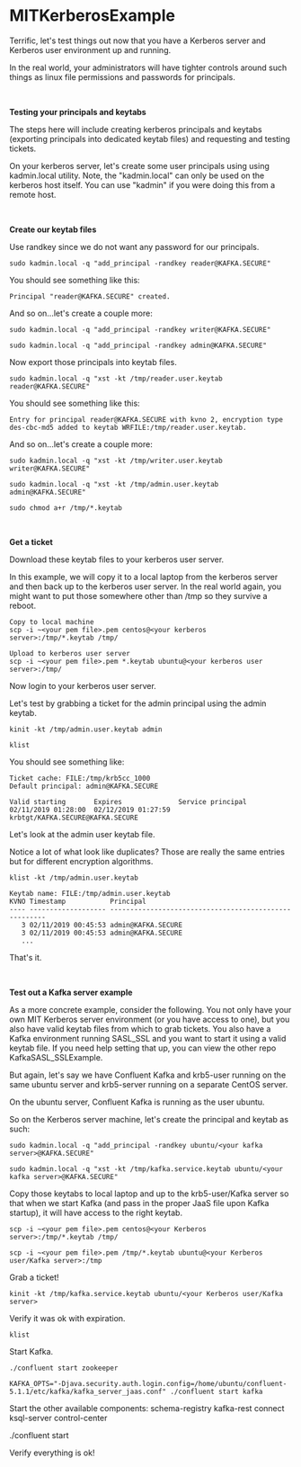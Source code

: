 # MITKerberosExample

Terrific, let's test things out now that you have a Kerberos server and Kerberos user environment up and running.

In the real world, your administrators will have tighter controls around such things as linux file permissions and passwords for principals.

<br/>

**Testing your principals and keytabs**

The steps here will include creating kerberos principals and keytabs (exporting principals into dedicated keytab files) and requesting and testing tickets.

On your kerberos server, let's create some user principals using using kadmin.local utility. Note, the "kadmin.local" can only be used on the kerberos host itself. You can use "kadmin" if you were doing this from a remote host.

<br/>

**Create our keytab files**

Use randkey since we do not want any password for our principals.

```
sudo kadmin.local -q "add_principal -randkey reader@KAFKA.SECURE"
```

You should see something like this:
```
Principal "reader@KAFKA.SECURE" created.
```

And so on...let's create a couple more:

```
sudo kadmin.local -q "add_principal -randkey writer@KAFKA.SECURE"

sudo kadmin.local -q "add_principal -randkey admin@KAFKA.SECURE"
```

Now export those principals into keytab files.
```
sudo kadmin.local -q "xst -kt /tmp/reader.user.keytab reader@KAFKA.SECURE"
```

You should see something like this:
```
Entry for principal reader@KAFKA.SECURE with kvno 2, encryption type des-cbc-md5 added to keytab WRFILE:/tmp/reader.user.keytab.
```

And so on...let's create a couple more:

```
sudo kadmin.local -q "xst -kt /tmp/writer.user.keytab writer@KAFKA.SECURE"

sudo kadmin.local -q "xst -kt /tmp/admin.user.keytab admin@KAFKA.SECURE"

sudo chmod a+r /tmp/*.keytab
```

<br/>

**Get a ticket**

Download these keytab files to your kerberos user server.

In this example, we will copy it to a local laptop from the kerberos server and then back up to the kerberos user server. In the real world again, you might want to put those somewhere other than /tmp so they survive a reboot.

```
Copy to local machine
scp -i ~<your pem file>.pem centos@<your kerberos server>:/tmp/*.keytab /tmp/

Upload to kerberos user server
scp -i ~<your pem file>.pem *.keytab ubuntu@<your kerberos user server>:/tmp/
```

Now login to your kerberos user server.

Let's test by grabbing a ticket for the admin principal using the admin keytab.
```
kinit -kt /tmp/admin.user.keytab admin

klist
```

You should see something like:

```
Ticket cache: FILE:/tmp/krb5cc_1000
Default principal: admin@KAFKA.SECURE

Valid starting       Expires              Service principal
02/11/2019 01:28:00  02/12/2019 01:27:59  krbtgt/KAFKA.SECURE@KAFKA.SECURE
```

Let's look at the admin user keytab file.

Notice a lot of what look like duplicates? Those are really the same entries but for different encryption algorithms.

```
klist -kt /tmp/admin.user.keytab

Keytab name: FILE:/tmp/admin.user.keytab
KVNO Timestamp           Principal
---- ------------------- ------------------------------------------------------
   3 02/11/2019 00:45:53 admin@KAFKA.SECURE
   3 02/11/2019 00:45:53 admin@KAFKA.SECURE
   ...
```

That's it.

<br/>

**Test out a Kafka server example**

As a more concrete example, consider the following. You not only have your own MIT Kerberos server environment (or you have access to one), but you also have valid keytab files from which to grab tickets. You also have a Kafka environment running SASL_SSL and you want to start it using a valid keytab file. If you need help setting that up, you can view the other repo KafkaSASL_SSLExample.

But again, let's say we have Confluent Kafka and krb5-user running on the same ubuntu server and krb5-server running on a separate CentOS server.

On the ubuntu server, Confluent Kafka is running as the user ubuntu.

So on the Kerberos server machine, let's create the principal and keytab as such:

```
sudo kadmin.local -q "add_principal -randkey ubuntu/<your kafka server>@KAFKA.SECURE"

sudo kadmin.local -q "xst -kt /tmp/kafka.service.keytab ubuntu/<your kafka server>@KAFKA.SECURE"
```

Copy those keytabs to local laptop and up to the krb5-user/Kafka server so that when we start Kafka (and pass in the proper JaaS file upon Kafka startup), it will have access to the right keytab.

```
scp -i ~<your pem file>.pem centos@<your Kerberos server>:/tmp/*.keytab /tmp/

scp -i ~<your pem file>.pem /tmp/*.keytab ubuntu@<your Kerberos user/Kafka server>:/tmp
```

Grab a ticket!

```
kinit -kt /tmp/kafka.service.keytab ubuntu/<your Kerberos user/Kafka server>
```

Verify it was ok with expiration.

```
klist
```

Start Kafka.
```
./confluent start zookeeper

KAFKA_OPTS="-Djava.security.auth.login.config=/home/ubuntu/confluent-5.1.1/etc/kafka/kafka_server_jaas.conf" ./confluent start kafka
```

Start the other available components:
  schema-registry
  kafka-rest
  connect
  ksql-server
  control-center

./confluent start <other components in the list>

Verify everything is ok!
